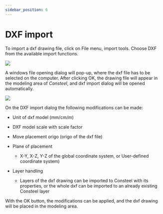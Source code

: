 ```yaml
---
sidebar_position: 6
---
```

# DXF import


To import a dxf drawing file, click on File menu, import tools. Choose DXF from the available import functions.

<!-- /wp:paragraph -->

<!-- wp:image {"align":"center","id":7574,"width":285,"height":182,"sizeSlug":"full","linkDestination":"media"} -->

[![](https://Consteelsoftware.com/wp-content/uploads/2021/04/3-5-DXF-import-menu.png)](./img/wp-content-uploads-2021-04-3-5-DXF-import-menu.png)

<!-- /wp:image -->

<!-- wp:paragraph -->

A windows file opening dialog will pop-up, where the dxf file has to be selected on the computer. After clicking OK, the drawing file will appear in the modeling area of _Consteel_, and dxf import dialog will be opened automatically.

<!-- /wp:paragraph -->

<!-- wp:image {"align":"center","id":7580,"width":269,"height":375,"sizeSlug":"full","linkDestination":"media"} -->

[![](https://Consteelsoftware.com/wp-content/uploads/2021/04/3-5-DXF-import-dialog.png)](./img/wp-content-uploads-2021-04-3-5-DXF-import-dialog.png)

<!-- /wp:image -->

<!-- wp:paragraph -->

On the DXF import dialog the following modifications can be made:

<!-- /wp:paragraph -->

<!-- wp:list {"className":"is-style-default"} -->

- Unit of dxf model (mm/cm/m)

- DXF model scale with scale factor

- Move placement origo (origo of the dxf file)

- Plane of placement

  - X-Y, X-Z, Y-Z of the global coordinate system, or User-defined coordinate system)

- Layer handling

  - Layers of the dxf drawing can be imported to Consteel with its properties, or the whole dxf can be imported to an already existing Consteel layer

<!-- /wp:list -->

<!-- wp:paragraph -->

With the OK button, the modifications can be applied, and the dxf drawing will be placed in the modeling area.

<!-- /wp:paragraph -->
